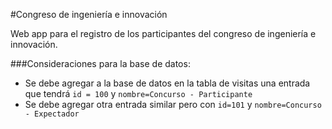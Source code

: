 #Congreso de ingeniería e innovación

Web app para el registro de los participantes del congreso de ingeniería e innovación.

###Consideraciones para la base de datos:

* Se debe agregar a la base de datos en la tabla de visitas una entrada que 
tendrá `id = 100` y `nombre=Concurso - Participante`
* Se debe agregar otra entrada similar pero con `id=101` y `nombre=Concurso - Expectador`
